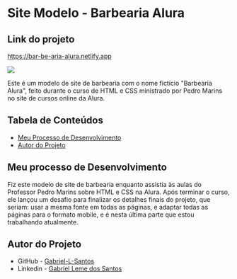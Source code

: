 # Site Modelo - Barbearia Alura

## Link do projeto
 https://bar-be-aria-alura.netlify.app

![](./gif/barbearia-alura.gif)

Este é um modelo de site de barbearia com o nome fictício "Barbearia Alura", feito durante o curso de HTML e CSS ministrado por Pedro Marins no site de cursos online da Alura.

## Tabela de Conteúdos

- [Meu Processo de Desenvolvimento](#meu-processo-de-desenvolvimento)
- [Autor do Projeto](#autor-do-projeto)

## Meu processo de Desenvolvimento

Fiz este modelo de site de barbearia enquanto assistia às aulas do Professor Pedro Marins sobre HTML e CSS na Alura. Após terminar o curso, ele lançou um desafio para finalizar os detalhes finais do projeto, que seriam: usar a mesma fonte em todas as páginas, e adaptar todas as páginas para o formato mobile, e é nesta última parte que estou trabalhando atualmente.

## Autor do Projeto

- GitHub - [Gabriel-L-Santos](https://github.com/Gabriel-L-Santos)
- Linkedin - [Gabriel Leme dos Santos](https://www.linkedin.com/in/gabriel-leme-dos-santos-7b220b197/)